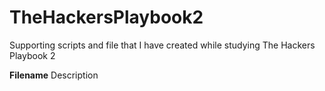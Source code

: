 # TheHackersPlaybook2
Supporting scripts and file that I have created while studying The Hackers Playbook 2

<b>Filename</b> Description
